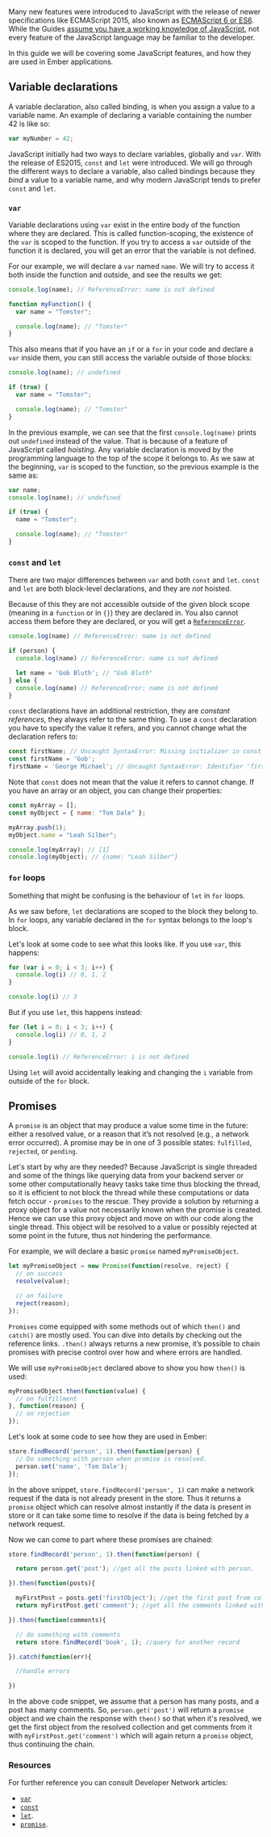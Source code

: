 Many new features were introduced to JavaScript with the release of newer specifications like ECMAScript 2015,
also known as [ECMAScript 6 or ES6](https://developer.mozilla.org/en/docs/Web/JavaScript/New_in_JavaScript/ECMAScript_6_support_in_Mozilla).
While the Guides [assume you have a working knowledge of JavaScript](/#toc_assumptions),
not every feature of the JavaScript language may be familiar to the developer.

In this guide we will be covering some JavaScript features,
and how they are used in Ember applications.

## Variable declarations

A variable declaration, also called binding, is when you assign a value to a variable name.
An example of declaring a variable containing the number 42 is like so:

```javascript
var myNumber = 42;
```

JavaScript initially had two ways to declare variables, globally and `var`.
With the release of ES2015, `const` and `let` were introduced.
We will go through the different ways to declare a variable,
also called bindings because they *bind* a value to a variable name,
and why modern JavaScript tends to prefer `const` and `let`.

### `var`

Variable declarations using `var` exist in the entire body of the function where they are declared.
This is called function-scoping, the existence of the `var` is scoped to the function.
If you try to access a `var` outside of the function it is declared,
you will get an error that the variable is not defined.

For our example, we will declare a `var` named `name`.
We will try to access it both inside the function and outside,
and see the results we get:

```javascript
console.log(name); // ReferenceError: name is not defined

function myFunction() {
  var name = "Tomster";

  console.log(name); // "Tomster"
}
```

This also means that if you have an `if` or a `for` in your code and declare a `var` inside them,
you can still access the variable outside of those blocks:

```javascript
console.log(name); // undefined

if (true) {
  var name = "Tomster";

  console.log(name); // "Tomster"
}
```

In the previous example, we can see that the first `console.log(name)` prints out `undefined` instead of the value.
That is because of a feature of JavaScript called *hoisting*.
Any variable declaration is moved by the programming language to the top of the scope it belongs to.
As we saw at the beginning, `var` is scoped to the function,
so the previous example is the same as:

```javascript
var name;
console.log(name); // undefined

if (true) {
  name = "Tomster";

  console.log(name); // "Tomster"
}
```

### `const` and `let`

There are two major differences between `var` and both `const` and `let`.
`const` and `let` are both block-level declarations, and they are *not* hoisted.

Because of this they are not accessible outside of the given block scope (meaning in a `function` or in `{}`) they are declared in.
You also cannot access them before they are declared, or you will get a [`ReferenceError`](https://developer.mozilla.org/en-US/docs/Web/JavaScript/Reference/Global_Objects/ReferenceError).

```javascript
console.log(name) // ReferenceError: name is not defined

if (person) {
  console.log(name) // ReferenceError: name is not defined

  let name = 'Gob Bluth'; // "Gob Bluth"
} else {
  console.log(name) // ReferenceError: name is not defined
}
```

`const` declarations have an additional restriction, they are *constant references*,
they always refer to the same thing.
To use a `const` declaration you have to specify the value it refers,
and you cannot change what the declaration refers to:

```javascript
const firstName; // Uncaught SyntaxError: Missing initializer in const declaration
const firstName = 'Gob';
firstName = 'George Michael'; // Uncaught SyntaxError: Identifier 'firstName' has already been declared
```

Note that `const` does not mean that the value it refers to cannot change.
If you have an array or an object, you can change their properties:

```javascript
const myArray = [];
const myObject = { name: "Tom Dale" };

myArray.push(1);
myObject.name = "Leah Silber";

console.log(myArray); // [1]
console.log(myObject); // {name: "Leah Silber"}
```

### `for` loops

Something that might be confusing is the behaviour of `let` in `for` loops.

As we saw before, `let` declarations are scoped to the block they belong to.
In `for` loops, any variable declared in the `for` syntax belongs to the loop's block.

Let's look at some code to see what this looks like.
If you use `var`, this happens:

```javascript
for (var i = 0; i < 3; i++) {
  console.log(i) // 0, 1, 2
}

console.log(i) // 3
```

But if you use `let`, this happens instead:

```javascript
for (let i = 0; i < 3; i++) {
  console.log(i) // 0, 1, 2
}

console.log(i) // ReferenceError: i is not defined
```

Using `let` will avoid accidentally leaking and changing the `i` variable from outside of the `for` block.

## Promises

A `promise` is an object that may produce a value some time in the future: either a resolved value, or a reason that it’s not resolved (e.g., a network error occurred). A promise may be in one of 3 possible states: `fulfilled`, `rejected`, or `pending`.

Let's start by why are they needed? Because JavaScript is single threaded and some of the things like querying data from your backend server or some other computationally heavy tasks take time thus blocking the thread, so it is efficient to not block the thread while these computations or data fetch occur - `promises` to the rescue. They provide a solution by returning a proxy object for a value not necessarily known when the promise is created. Hence we can use this proxy object and move on with our code along the single thread. This object will be resolved to a value or possibly rejected at some point in the future, thus not hindering the performance.

For example, we will declare a basic `promise` named `myPromiseObject`.

```javascript
let myPromiseObject = new Promise(function(resolve, reject) {
  // on success
  resolve(value);

  // on failure
  reject(reason);
});
```

`Promises` come equipped with some methods out of which `then()` and `catch()` are mostly used. You can dive into details by checking out the reference links.
`.then()` always returns a new promise, it’s possible to chain promises with precise control over how and where errors are handled.

We will use `myPromiseObject` declared above to show you how `then()` is used:

```javascript
myPromiseObject.then(function(value) {
  // on fulfillment
}, function(reason) {
  // on rejection
});
```

Let's look at some code to see how they are used in Ember:

```javascript
store.findRecord('person', 1).then(function(person) {
  // Do something with person when promise is resolved.
  person.set('name', 'Tom Dale');
});
```

In the above snippet, `store.findRecord('person', 1)` can make a network request if the data is not
already present in the store. Thus it returns a `promise` object which can resolve almost instantly if the data is present in store or it can take some time to resolve if the data is being fetched by a network request.

Now we can come to part where these promises are chained:

```javascript
store.findRecord('person', 1).then(function(person) {

  return person.get('post'); //get all the posts linked with person.

}).then(function(posts){

  myFirstPost = posts.get('firstObject'); //get the first post from collection.
  return myFirstPost.get('comment'); //get all the comments linked with myFirstPost.

}).then(function(comments){

  // do something with comments
  return store.findRecord('book', 1); //query for another record

}).catch(function(err){

  //handle errors

})
```

In the above code snippet, we assume that a person has many posts, and a post has many comments. So, `person.get('post')` will return a `promise` object and we chain the response with `then()` so that when it's resolved, we get the first object from the resolved collection and get comments from it with `myFirstPost.get('comment')` which will again return a `promise` object, thus continuing the chain.

### Resources

For further reference you can consult Developer Network articles:

* [`var`](https://developer.mozilla.org/en-US/docs/Web/JavaScript/Reference/Statements/var)
* [`const`](https://developer.mozilla.org/en-US/docs/Web/JavaScript/Reference/Statements/const)
* [`let`](https://developer.mozilla.org/en-US/docs/Web/JavaScript/Reference/Statements/let).
* [`promise`](https://developer.mozilla.org/en-US/docs/Web/JavaScript/Reference/Global_Objects/Promise).
